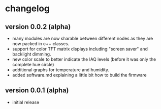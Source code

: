 # changelog

## version 0.0.2 (alpha)

- many modules are now sharable between different nodes as they are now packed in c++ classes.
- support for color TFT matrix displays including "screen saver" and backlight dimming.
- new color scale to better indicate the IAQ levels (before it was only the complete hue circle)
- additional graphs for temperature and humidity.
- added software.md explaining a little bit how to build the firmware

## version 0.0.1 (alpha)

- initial release